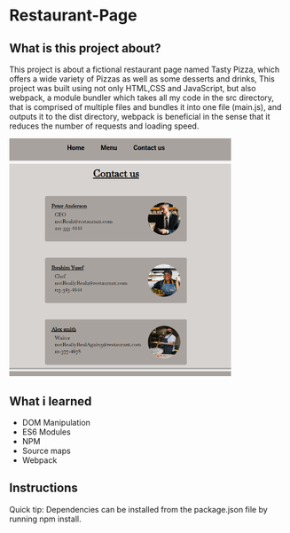 # Restaurant-Page
## What is this project about?
This project is about a fictional restaurant page named Tasty Pizza, which offers a wide variety of Pizzas as well as some desserts and drinks, This project was built using not only HTML,CSS and JavaScript, but also webpack, a module bundler which takes all my code in the src directory, that is comprised of multiple files and bundles it into one file (main.js), and outputs it to the dist directory, webpack is beneficial in the sense that it reduces the number of requests and loading speed.

<img src="./src/images/designForReadme.png" width="400px" height="auto">

## What i learned
- DOM Manipulation
- ES6 Modules
- NPM
- Source maps
- Webpack
## Instructions
Quick tip: Dependencies can be installed from the package.json file by running npm install.